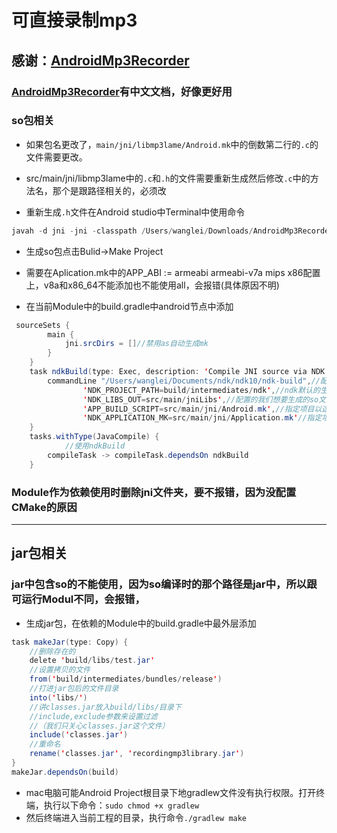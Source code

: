 # 可直接录制mp3
## 感谢：[AndroidMp3Recorder](https://github.com/telescreen/AndroidMp3Recorder)
### [AndroidMp3Recorder](https://github.com/telescreen/AndroidMp3Recorder)有中文文档，好像更好用



### so包相关

* 如果包名更改了，```main/jni/libmp3lame/Android.mk```中的倒数第二行的```.c```的文件需要更改。

* src/main/jni/libmp3lame中的```.c```和```.h```的文件需要重新生成然后修改```.c```中的方法名，那个是跟路径相关的，必须改

* 重新生成```.h```文件在Android studio中Terminal中使用命令
```java
javah -d jni -jni -classpath /Users/wanglei/Downloads/AndroidMp3Recorder-master2/recordingmp3library/build/intermediates/classes/debug com.myUtil.recordingmp3library.SimpleLame
```

* 生成so包点击Bulid->Make Project

* 需要在Aplication.mk中的APP_ABI := armeabi armeabi-v7a mips x86配置上，v8a和x86_64不能添加也不能使用all，会报错(具体原因不明)

* 在当前Module中的build.gradle中android节点中添加
```java
 sourceSets {
        main {
            jni.srcDirs = []//禁用as自动生成mk
        }
    }
    task ndkBuild(type: Exec, description: 'Compile JNI source via NDK') {
        commandLine "/Users/wanglei/Documents/ndk/ndk10/ndk-build",//配置ndk的路径
                'NDK_PROJECT_PATH=build/intermediates/ndk',//ndk默认的生成so的文件
                'NDK_LIBS_OUT=src/main/jniLibs',//配置的我们想要生成的so文件所在的位置
                'APP_BUILD_SCRIPT=src/main/jni/Android.mk',//指定项目以这个mk的方式
                'NDK_APPLICATION_MK=src/main/jni/Application.mk'//指定项目以这个mk的方式
    }
    tasks.withType(JavaCompile) {
            //使用ndkBuild
        compileTask -> compileTask.dependsOn ndkBuild
    }
```
### Module作为依赖使用时删除jni文件夹，要不报错，因为没配置CMake的原因


----------------------------------------------------------------------------------------------------

## jar包相关

### jar中包含so的不能使用，因为so编译时的那个路径是jar中，所以跟可运行Modul不同，会报错，
* 生成jar包，在依赖的Module中的build.gradle中最外层添加
```java
task makeJar(type: Copy) {
    //删除存在的
    delete 'build/libs/test.jar'
    //设置拷贝的文件
    from('build/intermediates/bundles/release')
    //打进jar包后的文件目录
    into('libs/')
    //讲classes.jar放入build/libs/目录下
    //include,exclude参数来设置过滤
    //（我们只关心classes.jar这个文件）
    include('classes.jar')
    //重命名
    rename('classes.jar', 'recordingmp3library.jar')
}
makeJar.dependsOn(build)
```
* mac电脑可能Android Project根目录下地gradlew文件没有执行权限。打开终端，执行以下命令：```sudo chmod +x gradlew```
* 然后终端进入当前工程的目录，执行命令```./gradlew make```







